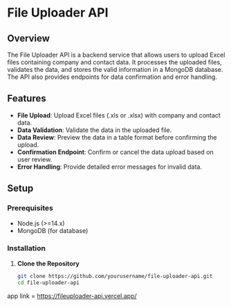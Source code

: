# File Uploader API

## Overview

The File Uploader API is a backend service that allows users to upload Excel files containing company and contact data. It processes the uploaded files, validates the data, and stores the valid information in a MongoDB database. The API also provides endpoints for data confirmation and error handling.

## Features

- **File Upload**: Upload Excel files (.xls or .xlsx) with company and contact data.
- **Data Validation**: Validate the data in the uploaded file.
- **Data Review**: Preview the data in a table format before confirming the upload.
- **Confirmation Endpoint**: Confirm or cancel the data upload based on user review.
- **Error Handling**: Provide detailed error messages for invalid data.

## Setup

### Prerequisites

- Node.js (>=14.x)
- MongoDB (for database)

### Installation

1. **Clone the Repository**

   ```bash
   git clone https://github.com/yourusername/file-uploader-api.git
   cd file-uploader-api
   ```

app link = https://fileuploader-api.vercel.app/
